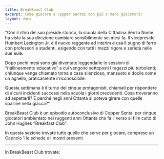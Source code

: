 ```yaml
---
title: BreakBeast Club
excerpt: Come giocare a Copper Sentai con più o meno giocatori?
layout: docs
---
```


"Con il ritiro del suo preside storico, la scuola della Cittadina Senza Nome ha visto la sua direzione cambiare sensibilmente sei mesi fa. Il vicepreside Humbert Lexington Jr. è il nuovo reggente ad interim e usa il pugno di ferro con professori e studenti, esigendo con tutti i mezzi rigore e serietà nelle sue aule.

Dopo pochi mesi sono già diventate leggendarie le sessioni di “riallineamento educativo” a cui vengono sottoposti i ragazzi più turbolenti; chiunque venga chiamato torna a casa silenzioso, mansueto e docile come un agnello, praticamente irriconoscibile.

Questa settimana è il turno dei cinque protagonisti, chiamati per rispondere di alcuni incidenti successi nella scuola i giorni precedenti. Cosa troveranno ad aspettarli? E perché negli anni Ottanta si poteva girare con quelle spalline nella giacca?"

BreakBeast Club è un episodio autoconclusivo di Copper Sentai per cinque giocatori ambientato nei ruggenti anni Ottanta che fa il verso al film culto di John Hughes "Breakfast Club".

In questa sezione trovate tutto quello che serve per giocare, compreso un Capitolo 1  le schede e i mostri presenti

***

In BreakBeast Club trovate:
